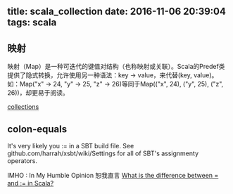 title: scala_collection
date: 2016-11-06 20:39:04
tags: scala
---

## 映射

映射（Map）是一种可迭代的键值对结构（也称映射或关联）。Scala的Predef类提供了隐式转换，允许使用另一种语法：key -> value，来代替(key, value)。如：Map("x" -> 24, "y" -> 25, "z" -> 26)等同于Map(("x", 24), ("y", 25), ("z", 26))，却更易于阅读。

[collections](http://docs.scala-lang.org/zh-cn/overviews/collections/maps)


## colon-equals

It's very likely you := in a SBT build file. See github.com/harrah/xsbt/wiki/Settings for all of SBT's assignmenty operators. 

IMHO : In My Humble Opinion 恕我直言
[What is the difference between = and := in Scala?](http://stackoverflow.com/questions/7749530/what-is-the-difference-between-and-in-scala)
